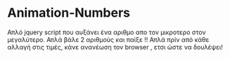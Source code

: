 # Animation-Numbers
Απλό jquery script  που αυξάνει ένα αριθμο απο τον μικροτερο στον μεγαλύτερο.
Απλά βάλε 2 αριθμούς και παίξε !!
Απλά πρίν από κάθε αλλαγή στις τιμές, κάνε ανανέωση τον browser , ετσι ώστε να δουλέψει!
